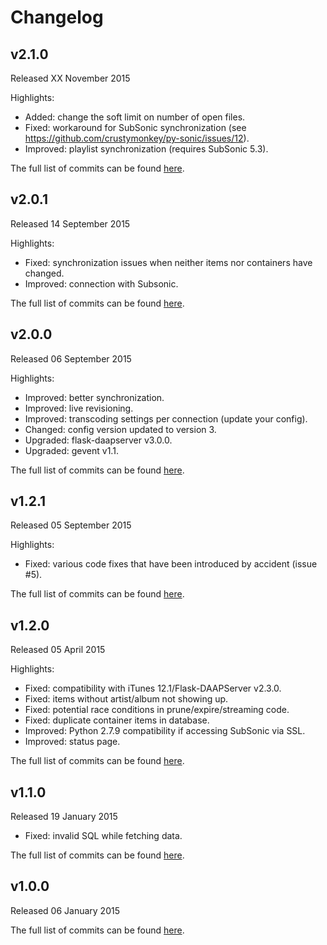 # Changelog

## v2.1.0
Released XX November 2015

Highlights:
* Added: change the soft limit on number of open files.
* Fixed: workaround for SubSonic synchronization (see https://github.com/crustymonkey/py-sonic/issues/12).
* Improved: playlist synchronization (requires SubSonic 5.3).

The full list of commits can be found [here](https://github.com/basilfx/SubDaap/compare/v2.0.1...v2.1.0).

## v2.0.1
Released 14 September 2015

Highlights:
* Fixed: synchronization issues when neither items nor containers have changed.
* Improved: connection with Subsonic.

The full list of commits can be found [here](https://github.com/basilfx/SubDaap/compare/v2.0.0...v2.0.1).

## v2.0.0
Released 06 September 2015

Highlights:
* Improved: better synchronization.
* Improved: live revisioning.
* Improved: transcoding settings per connection (update your config).
* Changed: config version updated to version 3.
* Upgraded: flask-daapserver v3.0.0.
* Upgraded: gevent v1.1.

The full list of commits can be found [here](https://github.com/basilfx/SubDaap/compare/v1.2.1...v2.0.0).

## v1.2.1
Released 05 September 2015

Highlights:
* Fixed: various code fixes that have been introduced by accident (issue #5).

The full list of commits can be found [here](https://github.com/basilfx/SubDaap/compare/v1.2.0...v1.2.1).

## v1.2.0
Released 05 April 2015

Highlights:
* Fixed: compatibility with iTunes 12.1/Flask-DAAPServer v2.3.0.
* Fixed: items without artist/album not showing up.
* Fixed: potential race conditions in prune/expire/streaming code.
* Fixed: duplicate container items in database.
* Improved: Python 2.7.9 compatibility if accessing SubSonic via SSL.
* Improved: status page.

The full list of commits can be found [here](https://github.com/basilfx/SubDaap/compare/v1.1.0...v1.2.0).

## v1.1.0
Released 19 January 2015

* Fixed: invalid SQL while fetching data.

The full list of commits can be found [here](https://github.com/basilfx/SubDaap/compare/v1.0.0...v1.1.0).

## v1.0.0
Released 06 January 2015

The full list of commits can be found [here](https://github.com/basilfx/SubDaap/compare/69dad8031f0b80675b4e37fabea3b2b0dc878278...v1.0.0).

